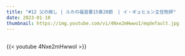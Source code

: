 ```yaml
---
title: "#12 父の赦し | ルカの福音書15章20節　| イ・ギュヒョン主任牧師"
date: 2023-01-10
thumbnail: https://img.youtube.com/vi/4Nxe2mHwwoI/mqdefault.jpg
---
```


## <!--more-->

{{< youtube 4Nxe2mHwwoI >}}
